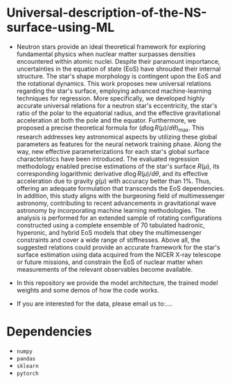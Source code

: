 # Universal-description-of-the-NS-surface-using-ML
* Neutron stars provide an ideal theoretical framework for exploring fundamental physics when nuclear matter surpasses densities encountered within atomic nuclei. Despite their paramount importance, uncertainties in the equation of state (EoS) have shrouded their internal structure. The star's shape morphology is contingent upon the EoS and the rotational dynamics. This work proposes new universal relations regarding the star's surface, employing advanced machine-learning techniques for regression. More specifically, we developed highly accurate universal relations for a neutron star's eccentricity, the star's ratio of the polar to the equatorial radius, and the effective gravitational acceleration at both the pole and the equator. Furthermore, we proposed a precise theoretical formula for $(d\log R(\mu)/d\theta)_{\max}$. This research addresses key astronomical aspects by utilizing these global parameters as features for the neural network training phase. Along the way, new effective parameterizations for each star's global surface characteristics have been introduced. The evaluated regression methodology enabled precise estimations of the star's surface $R(\mu)$, its corresponding logarithmic derivative $d\log R(\mu)/d\theta$, and its effective acceleration due to gravity $g(\mu)$ with accuracy better than $1 \%$. Thus, offering an adequate formulation that transcends the EoS dependencies. In addition, this study aligns with the burgeoning field of multimessenger astronomy, contributing to recent advancements in gravitational wave astronomy by incorporating machine learning methodologies. The analysis is performed for an extended sample of rotating configurations constructed using a complete ensemble of 70 tabulated hadronic, hyperonic, and hybrid EoS models that obey the multimessenger constraints and cover a wide range of stiffnesses. Above all, the suggested relations could provide an accurate framework for the star's surface estimation using data acquired from the NICER X-ray telescope or future missions, and constrain the EoS of nuclear matter when measurements of the relevant observables become available.

* In this repository we provide the model architecture, the trained model weights and some demos of how the code works.

* If you are interested for the data, please email us to:.... 

# Dependencies
* `numpy`
* `pandas`
* `sklearn`
* `pytorch`
